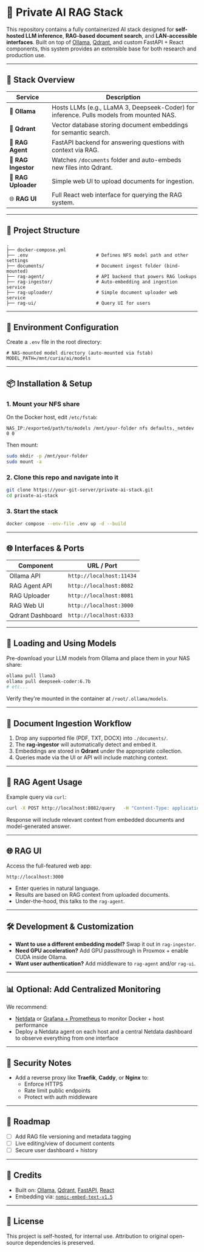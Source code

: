 # 🧠 Private AI RAG Stack

This repository contains a fully containerized AI stack designed for **self-hosted LLM inference**, **RAG-based document search**, and **LAN-accessible interfaces**. Built on top of [Ollama](https://ollama.com), [Qdrant](https://qdrant.tech), and custom FastAPI + React components, this system provides an extensible base for both research and production use.

---

## 🚀 Stack Overview

| Service       | Description                                                                 |
|---------------|-----------------------------------------------------------------------------|
| 🧠 **Ollama**        | Hosts LLMs (e.g., LLaMA 3, Deepseek-Coder) for inference. Pulls models from mounted NAS. |
| 🧱 **Qdrant**        | Vector database storing document embeddings for semantic search.       |
| 🤖 **RAG Agent**     | FastAPI backend for answering questions with context via RAG.         |
| 📄 **RAG Ingestor**  | Watches `/documents` folder and auto-embeds new files into Qdrant.    |
| 🧾 **RAG Uploader**  | Simple web UI to upload documents for ingestion.                      |
| 🌐 **RAG UI**        | Full React web interface for querying the RAG system.                 |

---

## 📁 Project Structure

```
.
├── docker-compose.yml
├── .env                         # Defines NFS model path and other settings
├── documents/                   # Document ingest folder (bind-mounted)
├── rag-agent/                   # API backend that powers RAG lookups
├── rag-ingestor/                # Auto-embedding and ingestion service
├── rag-uploader/                # Simple document uploader web service
├── rag-ui/                      # Query UI for users
```

---

## 🔧 Environment Configuration

Create a `.env` file in the root directory:

```env
# NAS-mounted model directory (auto-mounted via fstab)
MODEL_PATH=/mnt/curia/ai/models
```

---

## 📦 Installation & Setup

### 1. Mount your NFS share

On the Docker host, edit `/etc/fstab`:

```fstab
NAS_IP:/exported/path/to/models /mnt/your-folder nfs defaults,_netdev 0 0
```

Then mount:

```bash
sudo mkdir -p /mnt/your-folder
sudo mount -a
```

### 2. Clone this repo and navigate into it

```bash
git clone https://your-git-server/private-ai-stack.git
cd private-ai-stack
```

### 3. Start the stack

```bash
docker compose --env-file .env up -d --build
```

---

## 🌐 Interfaces & Ports

| Component       | URL / Port           |
|----------------|----------------------|
| Ollama API      | `http://localhost:11434` |
| RAG Agent API   | `http://localhost:8082`  |
| RAG Uploader    | `http://localhost:8081`  |
| RAG Web UI      | `http://localhost:3000`  |
| Qdrant Dashboard| `http://localhost:6333`  |

---

## 🧠 Loading and Using Models

Pre-download your LLM models from Ollama and place them in your NAS share:

```bash
ollama pull llama3
ollama pull deepseek-coder:6.7b
# etc...
```

Verify they're mounted in the container at `/root/.ollama/models`.

---

## 📄 Document Ingestion Workflow

1. Drop any supported file (PDF, TXT, DOCX) into `./documents/`.
2. The **rag-ingestor** will automatically detect and embed it.
3. Embeddings are stored in **Qdrant** under the appropriate collection.
4. Queries made via the UI or API will include matching context.

---

## 🧠 RAG Agent Usage

Example query via `curl`:

```bash
curl -X POST http://localhost:8082/query   -H "Content-Type: application/json"   -d '{"query": "What is in the latest project report?"}'
```

Response will include relevant context from embedded documents and model-generated answer.

---

## 🌐 RAG UI

Access the full-featured web app:

```
http://localhost:3000
```

- Enter queries in natural language.
- Results are based on RAG context from uploaded documents.
- Under-the-hood, this talks to the `rag-agent`.

---

## 🛠 Development & Customization

- **Want to use a different embedding model?** Swap it out in `rag-ingestor`.
- **Need GPU acceleration?** Add GPU passthrough in Proxmox + enable CUDA inside Ollama.
- **Want user authentication?** Add middleware to `rag-agent` and/or `rag-ui`.

---

## 📊 Optional: Add Centralized Monitoring

We recommend:
- [Netdata](https://www.netdata.cloud/) or [Grafana + Prometheus](https://grafana.com) to monitor Docker + host performance
- Deploy a Netdata agent on each host and a central Netdata dashboard to observe everything from one interface

---

## 🔐 Security Notes

- Add a reverse proxy like **Traefik**, **Caddy**, or **Nginx** to:
  - Enforce HTTPS
  - Rate limit public endpoints
  - Protect with auth middleware

---

## 📌 Roadmap

- [ ] Add RAG file versioning and metadata tagging
- [ ] Live editing/view of document contents
- [ ] Secure user dashboard + history

---

## 🤝 Credits

- Built on: [Ollama](https://ollama.com), [Qdrant](https://qdrant.tech), [FastAPI](https://fastapi.tiangolo.com), [React](https://reactjs.org)
- Embedding via: [`nomic-embed-text-v1.5`](https://huggingface.co/nomic-ai/nomic-embed-text-v1.5)

---

## 📜 License

This project is self-hosted, for internal use. Attribution to original open-source dependencies is preserved.
